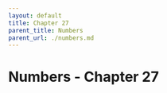 ```yaml
---
layout: default
title: Chapter 27
parent_title: Numbers
parent_url: ./numbers.md
---
```


# Numbers - Chapter 27
